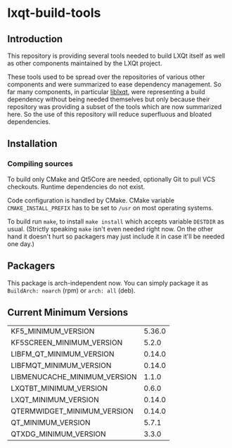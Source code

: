 # lxqt-build-tools

## Introduction

This repository is providing several tools needed to build LXQt itself as well
as other components maintained by the LXQt project.

These tools used to be spread over the repositories of various other components
and were summarized to ease dependency management. So far many components, in
particular [liblxqt](https://github.com/lxqt/liblxqt), were representing a build
dependency without being needed themselves but only because their repository was
providing a subset of the tools which are now summarized here. So the use of this
repository will reduce superfluous and bloated dependencies.

## Installation

### Compiling sources

To build only CMake and Qt5Core are needed, optionally Git to pull VCS checkouts.
Runtime dependencies do not exist.

Code configuration is handled by CMake. CMake variable `CMAKE_INSTALL_PREFIX`
has to be set to `/usr` on most operating systems.

To build run `make`, to install `make install` which accepts variable `DESTDIR`
as usual. (Strictly speaking `make` isn't even needed right now. On the other
hand it doesn't hurt so packagers may just include it in case it'll be needed
one day.)

## Packagers

This package is arch-independent now.  You can simply package it as
`BuildArch: noarch` (rpm) or `arch: all` (deb).

## Current Minimum Versions

|                              |        |
|------------------------------|--------|
| KF5_MINIMUM_VERSION          | 5.36.0 |
| KF5SCREEN_MINIMUM_VERSION    | 5.2.0  |
| LIBFM_QT_MINIMUM_VERSION     | 0.14.0 |
| LIBFMQT_MINIMUM_VERSION      | 0.14.0 |
| LIBMENUCACHE_MINIMUM_VERSION | 1.1.0  |
| LXQTBT_MINIMUM_VERSION       | 0.6.0  |
| LXQT_MINIMUM_VERSION         | 0.14.0 |
| QTERMWIDGET_MINIMUM_VERSION  | 0.14.0 |
| QT_MINIMUM_VERSION           | 5.7.1  |
| QTXDG_MINIMUM_VERSION        | 3.3.0  |

